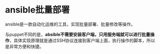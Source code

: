 # ansible批量部署

ansible是一款自动化运维的工具，实现批量部署、批量修改等操作。

与puppet不同的是，**absible不需要安装客户端，只用服务端就可以进行批量操作**，具体实现原理就是通过SSH协议连接到客户端上面，执行操作的脚本，所以是非常方便和快捷。 



